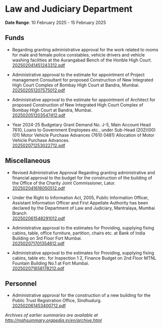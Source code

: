 # Law and Judiciary Department

**Date Range**: 10 February 2025 - 15 February 2025


## Funds
- Regarding granting administrative approval for the work related to rooms for male and female police constables, vehicle drivers and vehicle washing facilities at the Aurangabad Bench of the Honble High Court.\
  [202502041451243312.pdf](https://gr.maharashtra.gov.in/Site/Upload/Government%20Resolutions/English/202502041451243312.pdf)

- Administrative approval to the estimate for appointment of Project management Consultant for proposed Construction of New Integrated High Court Complex of Bombay HIgh Court at Bandra, Mumbai.\
  [202502051207575012.pdf](https://gr.maharashtra.gov.in/Site/Upload/Government%20Resolutions/English/202502051207575012.pdf)

- Administrative approval to the estimate for appointment of Architect for proposed Construction of New Integrated High Court Complex of Bombay HIgh Court at Bandra, Mumbai.\
  [202502051203547412.pdf](https://gr.maharashtra.gov.in/Site/Upload/Government%20Resolutions/English/202502051203547412.pdf)

- Year 2024-25 Budgetary Grant Demand No. J-5, Main Account Head 7610, Loans to Government Employees etc., under Sub-Head (202)(00)(01) Motor Vehicle Purchase Advances (7610 0481) Allocation of Motor Vehicle Purchase Advances.\
  [202502071253022712.pdf](https://gr.maharashtra.gov.in/Site/Upload/Government%20Resolutions/English/202502071253022712.pdf)

## Miscellaneous
- Revised Administrative Approval Regarding granting administrative and financial approval to the budget for the construction of the building of the Office of the Charity Joint Commissioner, Latur.\
  [202502041616050512.pdf](https://gr.maharashtra.gov.in/Site/Upload/Government%20Resolutions/English/202502041616050512.pdf)

- Under the Right to Information Act, 2005, Public Information Officer, Assistant Information Officer and First  Appellate Authority has been declared by the Department of Law and Judiciary, Mantralaya, Mumbai Branch\
  [202502061548291012.pdf](https://gr.maharashtra.gov.in/Site/Upload/Government%20Resolutions/English/202502061548291012.pdf)

- Administrative approval to the estimates for Providing, supplying  fixing cabins, table, office furniture, partition, chairs  etc. at Bank of India Building on 3rd  Floor Fort Mumbai.\
  [202502071701354612.pdf](https://gr.maharashtra.gov.in/Site/Upload/Government%20Resolutions/English/202502071701354612.pdf)

- Administrative approval to the estimates for Providing, supplying  fixing cabins, table etc. for Inspection 1  2, Finance  Budget on 2nd Floor MTNL Fountain Building No.1 at Fort Mumbai.\
  [202502071658178212.pdf](https://gr.maharashtra.gov.in/Site/Upload/Government%20Resolutions/English/202502071658178212.pdf)

## Personnel
- Administrative approval for the construction of a new building for the Public Trust Registration Office, Sindhudurg.\
  [202502061453400712.pdf](https://gr.maharashtra.gov.in/Site/Upload/Government%20Resolutions/English/202502061453400712.pdf)


*Archives of earlier summaries are available at http://mahsummary.orgpedia.in/en/archive.html*